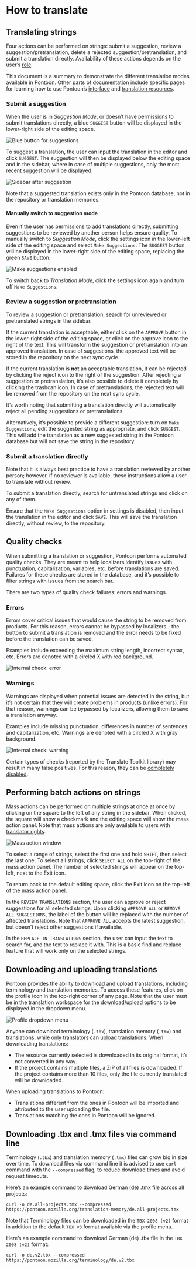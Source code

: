 # How to translate

## Translating strings

Four actions can be performed on strings: submit a suggestion, review a suggestion/pretranslation, delete a rejected suggestion/pretranslation, and submit a translation directly. Availability of these actions depends on the user’s [role](users.md#user-roles).

This document is a summary to demonstrate the different translation modes available in Pontoon. Other parts of documentation include specific pages for learning how to use Pontoon’s [interface](ui.md) and [translation resources](resources.md).

### Submit a suggestion

When the user is in *Suggestion Mode*, or doesn’t have permissions to submit translations directly, a blue `SUGGEST` button will be displayed in the lower-right side of the editing space.

![Blue button for suggestions](../../assets/images/pontoon/translate/suggest_button.png "Editing space in Pontoon with the blue SUGGEST button")

To suggest a translation, the user can input the translation in the editor and click `SUGGEST`. The suggestion will then be displayed below the editing space and in the sidebar, where in case of multiple suggestions, only the most recent suggestion will be displayed.

![Sidebar after suggestion](../../assets/images/pontoon/translate/sidebar_suggest.png "Pontoon’s sidebar before and after a suggestion is submitted")

Note that a suggested translation exists only in the Pontoon database, not in the repository or translation memories.

#### Manually switch to suggestion mode

Even if the user has permissions to add translations directly, submitting suggestions to be reviewed by another person helps ensure quality. To manually switch to *Suggestion Mode*, click the settings icon in the lower-left side of the editing space and select `Make Suggestions`. The `SUGGEST` button will be displayed in the lower-right side of the editing space, replacing the green `SAVE` button.

![Make suggestions enabled](../../assets/images/pontoon/translate/activate_suggest.png "Setting menu in the editing space, with the Make Suggestions menu enabled")

To switch back to *Translation Mode*, click the settings icon again and turn off `Make Suggestions`.

### Review a suggestion or pretranslation

To review a suggestion or pretranslation, [search](search_filters.md) for unreviewed or pretranslated strings in the sidebar.

If the current translation is acceptable, either click on the `APPROVE` button in the lower-right side of the editing space, or click on the approve icon to the right of the text. This will transform the suggestion or pretranslation into an approved translation. In case of suggestions, the approved text will be stored in the repository on the next sync cycle.

If the current translation is **not** an acceptable translation, it can be rejected by clicking the reject icon to the right of the suggestion. After rejecting a suggestion or pretranslation, it’s also possible to delete it completely by clicking the trashcan icon. In case of pretranslations, the rejected text will be removed from the repository on the next sync cycle.

It’s worth noting that submitting a translation directly will automatically reject all pending suggestions or pretranslations.

Alternatively, it’s possible to provide a different suggestion: turn on `Make Suggestions`, edit the suggested string as appropriate, and click `SUGGEST`. This will add the translation as a new suggested string in the Pontoon database but will not save the string in the repository.

### Submit a translation directly

Note that it is always best practice to have a translation reviewed by another person; however, if no reviewer is available, these instructions allow a user to translate without review.

To submit a translation directly, search for untranslated strings and click on any of them.

Ensure that the `Make Suggestions` option in settings is disabled, then input the translation in the editor and click `SAVE`. This will save the translation directly, without review, to the repository.

## Quality checks

When submitting a translation or suggestion, Pontoon performs automated quality checks. They are meant to help localizers identify issues with punctuation, capitalization, variables, etc. before translations are saved. Failures for these checks are stored in the database, and it’s possible to filter strings with issues from the search bar.

There are two types of quality check failures: errors and warnings.

### Errors

Errors cover critical issues that would cause the string to be removed from products. For this reason, errors cannot be bypassed by localizers - the button to submit a translation is removed and the error needs to be fixed before the translation can be saved.

Examples include exceeding the maximum string length, incorrect syntax, etc. Errors are denoted with a circled X with red background.

![Internal check: error](../../assets/images/pontoon/translate/check_error.png "Example of error")

### Warnings

Warnings are displayed when potential issues are detected in the string, but it’s not certain that they will create problems in products (unlike errors). For that reason, warnings can be bypassed by localizers, allowing them to save a translation anyway.

Examples include missing punctuation, differences in number of sentences and capitalization, etc. Warnings are denoted with a circled X with gray background.

![Internal check: warning](../../assets/images/pontoon/translate/check_warning.png "Example of warning")

Certain types of checks (reported by the Translate Toolkit library) may result in many false positives. For this reason, they can be [completely disabled](users.md#user-settings).

## Performing batch actions on strings

Mass actions can be performed on multiple strings at once at once by clicking on the square to the left of any string in the sidebar. When clicked, the square will show a checkmark and the editing space will show the mass action panel. Note that mass actions are only available to users with [translator rights](users.md#user-roles).

![Mass action window](../../assets/images/pontoon/translate/batch_actions.png)

To select a range of strings, select the first one and hold `SHIFT`, then select the last one. To select all strings, click `SELECT ALL` on the top-right of the mass action panel. The number of selected strings will appear on the top-left, next to the Exit icon.

To return back to the default editing space, click the Exit icon on the top-left of the mass action panel.

In the `REVIEW TRANSLATIONS` section, the user can approve or reject suggestions for all selected strings. Upon clicking `APPROVE ALL` or `REMOVE ALL SUGGESTIONS`, the label of the button will be replaced with the number of affected translations.
Note that `APPROVE ALL` accepts the latest suggestion, but doesn’t reject other suggestions if available.

In the `REPLACE IN TRANSLATIONS` section, the user can input the text to search for, and the text to replace it with. This is a basic find and replace feature that will work only on the selected strings.

## Downloading and uploading translations

Pontoon provides the ability to download and upload translations, including terminology and translation memories. To access these features,  click on the profile icon in the top-right corner of any page. Note that the user must be in the translation workspace for the download/upload options to be displayed in the dropdown menu.

![Profile dropdown menu](../../assets/images/pontoon/translate/profile_menu.png)

Anyone can download terminology (`.tbx`), translation memory (`.tmx`) and translations, while only translators can upload translations. When downloading translations:
* The resource currently selected is downloaded in its original format, it’s not converted in any way.
* If the project contains multiple files, a ZIP of all files is downloaded. If the project contains more than 10 files, only the file currently translated will be downloaded.

When uploading translations to Pontoon:
* Translations different from the ones in Pontoon will be imported and attributed to the user uploading the file.
* Translations matching the ones in Pontoon will be ignored.

## Downloading .tbx and .tmx files via command line

Terminology (`.tbx`) and translation memory (`.tmx`) files can grow big in size over time. To download files via command line it is advised to use `curl` command with the `--compressed` flag, to reduce download times and avoid request timeouts.

Here’s an example command to download German (de) .tmx file across all projects:

```
curl -o de.all-projects.tmx --compressed https://pontoon.mozilla.org/translation-memory/de.all-projects.tmx
```

Note that Terminology files can be downloaded in the `TBX 2008 (v2)` format in addition to the default `TBX v3` format available via the profile menu.

Here’s an example command to download German (de) .tbx file in the `TBX 2008 (v2)` format:

```
curl -o de.v2.tbx --compressed https://pontoon.mozilla.org/terminology/de.v2.tbx
```
